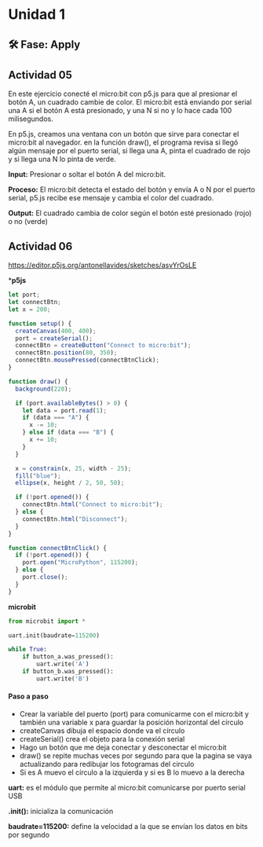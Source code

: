 # Unidad 1

## 🛠 Fase: Apply

## Actividad 05

En este ejercicio conecté el micro:bit con p5.js para que al presionar el botón A, un cuadrado cambie de color. El micro:bit está enviando por serial una A si el botón A está presionado, y una N si no y lo hace cada 100 milisegundos.

En p5.js, creamos una ventana con un botón que sirve para conectar el micro:bit al navegador. en la función draw(), el programa revisa si llegó algún mensaje por el puerto serial, si llega una A, pinta el cuadrado de rojo y si llega una N lo pinta de verde.

**Input:** Presionar o soltar el botón A del micro:bit.

**Proceso:** El micro:bit detecta el estado del botón y envía A o N por el puerto serial, p5.js recibe ese mensaje y cambia el color del cuadrado.

**Output:** El cuadrado cambia de color según el botón esté presionado (rojo) o no (verde)

## Actividad 06

https://editor.p5js.org/antonellavides/sketches/asvYrOsLE

***p5js**

``` js
let port;
let connectBtn;
let x = 200;

function setup() {
  createCanvas(400, 400);
  port = createSerial();
  connectBtn = createButton("Connect to micro:bit");
  connectBtn.position(80, 350);
  connectBtn.mousePressed(connectBtnClick);
}

function draw() {
  background(220);

  if (port.availableBytes() > 0) {
    let data = port.read(1);
    if (data === "A") {
      x -= 10;
    } else if (data === "B") {
      x += 10;
    }
  }

  x = constrain(x, 25, width - 25);
  fill("blue");
  ellipse(x, height / 2, 50, 50);

  if (!port.opened()) {
    connectBtn.html("Connect to micro:bit");
  } else {
    connectBtn.html("Disconnect");
  }
}

function connectBtnClick() {
  if (!port.opened()) {
    port.open("MicroPython", 115200);
  } else {
    port.close();
  }
}
```

**microbit**

``` python
from microbit import *

uart.init(baudrate=115200)

while True:
    if button_a.was_pressed():
        uart.write('A')
    if button_b.was_pressed():
        uart.write('B')
```

#### Paso a paso

- Crear la variable del puerto (port) para comunicarme con el micro:bit y también una variable x para guardar la posición horizontal del círculo
- createCanvas dibuja el espacio donde va el círculo
- createSerial() crea el objeto para la conexión serial
- Hago un botón que me deja conectar y desconectar el micro:bit
- draw() se repite muchas veces por segundo para que la pagina se vaya actualizando para redibujar los fotogramas del circulo
- Si es A muevo el círculo a la izquierda y si es B lo muevo a la derecha

**uart:** es el módulo que permite al micro:bit comunicarse por puerto serial USB

**.init():** inicializa la comunicación

**baudrate=115200:** define la velocidad a la que se envían los datos en bits por segundo





